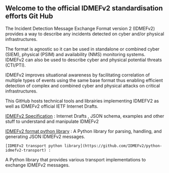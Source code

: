 ## Welcome to the official IDMEFv2 standardisation efforts Git Hub

   The Incident Detection Message Exchange Format version 2 (IDMEFv2)
   provides a way to describe any incidents detected on cyber and/or
   physical infrastructures.

   The format is agnostic so it can be used in standalone or combined
   cyber (SIEM), physical (PSIM) and availability (NMS) monitoring
   systems.  IDMEFv2 can also be used to describe cyber and physical
   potential threats (CTI/PTI).

   IDMEFv2 improves situational awareness by facilitating correlation of
   multiple types of events using the same base format thus enabling
   efficient detection of complex and combined cyber and physical
   attacks on critical infrastructures.
   
   This GitHub hosts technical tools and librairies implementing IDMEFV2 as well
   as IDMEFv2 official IETF Internet Drafts.
   
   [IDMEFv2 Specification](https://github.com/IDMEFv2/idmefv2-drafts) : 
   Internet Drafts , JSON schema, examples and other stuff to understand and manipulate IDMEFv2
   
   [IDMEFv2 format python library](https://github.com/IDMEFv2/python-idmefv2) : 
   A Python library for parsing, handling, and generating JSON IDMEFv2 messages.
   
    [IDMEFv2 transport python library](https://github.com/IDMEFv2/python-idmefv2-transport) : 
   A Python library that provides various transport implementations to exchange IDMEFv2 messages.
   

<!--

**Here are some ideas to get you started:**



🙋‍♀️ A short introduction - what is your organization all about?
🌈 Contribution guidelines - how can the community get involved?
👩‍💻 Useful resources - where can the community find your docs? Is there anything else the community should know?
🍿 Fun facts - what does your team eat for breakfast?
🧙 Remember, you can do mighty things with the power of [Markdown](https://docs.github.com/github/writing-on-github/getting-started-with-writing-and-formatting-on-github/basic-writing-and-formatting-syntax)
-->

